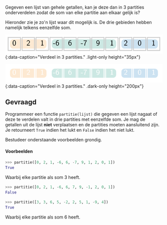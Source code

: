 Gegeven een lijst van gehele getallen, kan je deze dan in 3 partities onderverdelen zodat de som van elke partitie aan elkaar gelijk is?

Hieronder zie je zo'n lijst waar dit mogelijk is. De drie gebieden hebben namelijk telkens eenzelfde som.

![Verdeel in 3 partities.](media/image.png "Verdeel in 3 partities."){:data-caption="Verdeel in 3 partities." .light-only height="35px"}

![Verdeel in 3 partities.](media/image_dark.png "Verdeel in 3 partities."){:data-caption="Verdeel in 3 partities." .dark-only height="200px"}

## Gevraagd
Programmeer een functie `partitie(lijst)` die gegeven een lijst nagaat of deze te verdelen valt in drie partities met eenzelfde som. Je mag de getallen uit de lijst **niet** verplaatsen en de partities moeten aansluitend zijn. Je retourneert `True` indien het lukt en `False` indien het niet lukt.

Bestudeer onderstaande voorbeelden grondig.

#### Voorbeelden

```python
>>> partitie([0, 2, 1, -6, 6, -7, 9, 1, 2, 0, 1])
True
```
Waarbij elke partitie als som 3 heeft.

```python
>>> partitie([0, 2, 1, -6, 6, 7, 9, -1, 2, 0, 1])
False
```


```python
>>> partitie([3, 3, 6, 5, -2, 2, 5, 1, -9, 4])
True
```
Waarbij elke partitie als som 6 heeft.